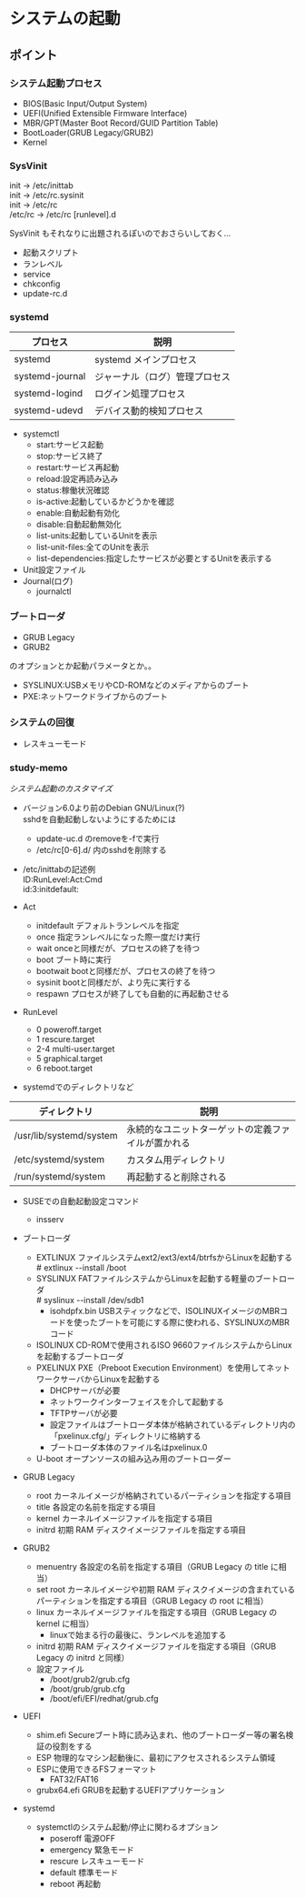
# システムの起動

## ポイント

### システム起動プロセス

* BIOS(Basic Input/Output System)
* UEFI(Unified Extensible Firmware Interface)
* MBR/GPT(Master Boot Record/GUID Partition Table)
* BootLoader(GRUB Legacy/GRUB2)
* Kernel

### SysVinit

init -> /etc/inittab  
init -> /etc/rc.sysinit  
init -> /etc/rc  
/etc/rc -> /etc/rc [runlevel].d

SysVinit もそれなりに出題されるぽいのでおさらいしておく...

* 起動スクリプト
* ランレベル
* service
* chkconfig
* update-rc.d

### systemd

| プロセス | 説明 |
| - | - |
| systemd | systemd メインプロセス |
| systemd-journal | ジャーナル（ログ）管理プロセス |
| systemd-logind | ログイン処理プロセス |
| systemd-udevd | デバイス動的検知プロセス |

* systemctl
  * start:サービス起動
  * stop:サービス終了
  * restart:サービス再起動
  * reload:設定再読み込み
  * status:稼働状況確認
  * is-active:起動しているかどうかを確認
  * enable:自動起動有効化
  * disable:自動起動無効化
  * list-units:起動しているUnitを表示
  * list-unit-files:全てのUnitを表示
  * list-dependencies:指定したサービスが必要とするUnitを表示する
* Unit設定ファイル
* Journal(ログ)
  * journalctl

### ブートローダ

* GRUB Legacy
* GRUB2

のオプションとか起動パラメータとか。。  

* SYSLINUX:USBメモリやCD-ROMなどのメディアからのブート
* PXE:ネットワークドライブからのブート

### システムの回復

* レスキューモード

### study-memo

*システム起動のカスタマイズ*

* バージョン6.0より前のDebian GNU/Linux(?)  
 sshdを自動起動しないようにするためには  
  * update-uc.d のremoveを-fで実行
  * /etc/rc[0-6].d/ 内のsshdを削除する

* /etc/inittabの記述例  
  ID:RunLevel:Act:Cmd  
  id:3:initdefault:  

* Act
  * initdefault デフォルトランレベルを指定
  * once 指定ランレベルになった際一度だけ実行
  * wait onceと同様だが、プロセスの終了を待つ
  * boot ブート時に実行
  * bootwait bootと同様だが、プロセスの終了を待つ
  * sysinit bootと同様だが、より先に実行する
  * respawn プロセスが終了しても自動的に再起動させる

* RunLevel
  * 0 poweroff.target
  * 1 rescure.target
  * 2-4 multi-user.target
  * 5 graphical.target
  * 6 reboot.target

* systemdでのディレクトリなど

| ディレクトリ | 説明 |
| - | - |
| /usr/lib/systemd/system | 永続的なユニットターゲットの定義ファイルが置かれる |
| /etc/systemd/system | カスタム用ディレクトリ |
| /run/systemd/system | 再起動すると削除される |

* SUSEでの自動起動設定コマンド
  * insserv

* ブートローダ
  * EXTLINUX ファイルシステムext2/ext3/ext4/btrfsからLinuxを起動する  
    \# extlinux --install /boot  
  * SYSLINUX FATファイルシステムからLinuxを起動する軽量のブートローダ  
    \# syslinux --install /dev/sdb1
    * isohdpfx.bin USBスティックなどで、ISOLINUXイメージのMBRコードを使ったブートを可能にする際に使われる、SYSLINUXのMBRコード
  * ISOLINUX CD-ROMで使用されるISO 9660ファイルシステムからLinuxを起動するブートローダ
  * PXELINUX PXE（Preboot Execution Environment）を使用してネットワークサーバからLinuxを起動する
    * DHCPサーバが必要
    * ネットワークインターフェイスを介して起動する
    * TFTPサーバが必要
    * 設定ファイルはブートローダ本体が格納されているディレクトリ内の「pxelinux.cfg/」ディレクトリに格納する
    * ブートローダ本体のファイル名はpxelinux.0
  * U-boot オープンソースの組み込み用のブートローダー

* GRUB Legacy
  * root カーネルイメージが格納されているパーティションを指定する項目
  * title 各設定の名前を指定する項目
  * kernel カーネルイメージファイルを指定する項目
  * initrd 初期 RAM ディスクイメージファイルを指定する項目

* GRUB2
  * menuentry 各設定の名前を指定する項目（GRUB Legacy の title に相当）
  * set root カーネルイメージや初期 RAM ディスクイメージの含まれているパーティションを指定する項目（GRUB Legacy の root に相当）
  * linux カーネルイメージファイルを指定する項目（GRUB Legacy の kernel に相当）
    *  linuxで始まる行の最後に、ランレベルを追加する
  * initrd 初期 RAM ディスクイメージファイルを指定する項目（GRUB Legacy の initrd と同様）
  * 設定ファイル
    * /boot/grub2/grub.cfg
    * /boot/grub/grub.cfg
    * /boot/efi/EFI/redhat/grub.cfg

* UEFI
  * shim.efi Secureブート時に読み込まれ、他のブートローダー等の署名検証の役割をする
  * ESP 物理的なマシン起動後に、最初にアクセスされるシステム領域
  * ESPに使用できるFSフォーマット
    * FAT32/FAT16
  * grubx64.efi GRUBを起動するUEFIアプリケーション

* systemd
  * systemctlのシステム起動/停止に関わるオプション
    * poseroff 電源OFF
    * emergency 緊急モード
    * rescure レスキューモード
    * default 標準モード
    * reboot 再起動
  